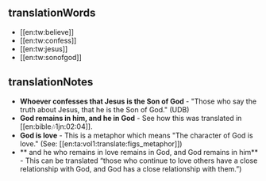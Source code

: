 ## translationWords

* [[en:tw:believe]]
* [[en:tw:confess]]
* [[en:tw:jesus]]
* [[en:tw:sonofgod]]

## translationNotes

* **Whoever confesses that Jesus is the Son of God** - "Those who say the truth about Jesus, that he is the Son of God."  (UDB)
* **God remains in him, and he in God** - See how this was translated in [[en:bible:notes:1jn:02:04]].
* **God is love** - This is a metaphor which means "The character of God is love." (See: [[en:ta:vol1:translate:figs_metaphor]])
* ** and he who remains in love remains in God, and God remains in him** - This can be translated “those who continue to love others have a close relationship with God, and God has a close relationship with them.”)
